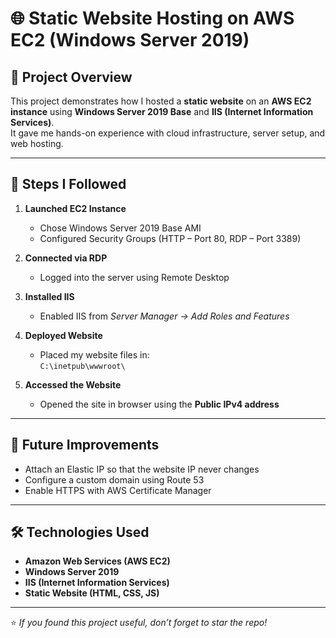 # 🌐 Static Website Hosting on AWS EC2 (Windows Server 2019)

## 📌 Project Overview
This project demonstrates how I hosted a **static website** on an **AWS EC2 instance** using **Windows Server 2019 Base** and **IIS (Internet Information Services)**.  
It gave me hands-on experience with cloud infrastructure, server setup, and web hosting.

---

## 🚀 Steps I Followed
1. **Launched EC2 Instance**
   - Chose Windows Server 2019 Base AMI
   - Configured Security Groups (HTTP – Port 80, RDP – Port 3389)

2. **Connected via RDP**
   - Logged into the server using Remote Desktop

3. **Installed IIS**
   - Enabled IIS from *Server Manager → Add Roles and Features*

4. **Deployed Website**
   - Placed my website files in:  
     `C:\inetpub\wwwroot\`

5. **Accessed the Website**
   - Opened the site in browser using the **Public IPv4 address**

---
## 🔮 Future Improvements
- Attach an Elastic IP so that the website IP never changes  
- Configure a custom domain using Route 53  
- Enable HTTPS with AWS Certificate Manager  

---

## 🛠️ Technologies Used
- **Amazon Web Services (AWS EC2)**  
- **Windows Server 2019**  
- **IIS (Internet Information Services)**  
- **Static Website (HTML, CSS, JS)**  

---

⭐ *If you found this project useful, don’t forget to star the repo!*  

